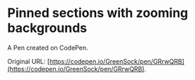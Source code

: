 # Pinned sections with zooming backgrounds

A Pen created on CodePen.

Original URL: [https://codepen.io/GreenSock/pen/GRrwQRB](https://codepen.io/GreenSock/pen/GRrwQRB).

